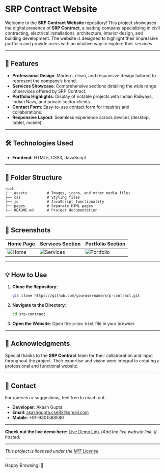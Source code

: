 # SRP Contract Website

Welcome to the **SRP Contract Website** repository! This project showcases the digital presence of **SRP Contract**, a leading company specializing in civil contracting, electrical installations, architecture, interior design, and building development. The website is designed to highlight their impressive portfolio and provide users with an intuitive way to explore their services.

---

## 🚀 Features

- **Professional Design**: Modern, clean, and responsive design tailored to represent the company’s brand.
- **Services Showcase**: Comprehensive sections detailing the wide range of services offered by SRP Contract.
- **Portfolio Highlights**: Display of notable projects with Indian Railways, Indian Navy, and private sector clients.
- **Contact Form**: Easy-to-use contact form for inquiries and collaborations.
- **Responsive Layout**: Seamless experience across devices (desktop, tablet, mobile).

---

## 🛠️ Technologies Used

- **Frontend**: HTML5, CSS3, JavaScript

---

## 📂 Folder Structure

```plaintext
root
├── assets         # Images, icons, and other media files
├── css            # Styling files
├── js             # JavaScript functionality
├── pages          # Separate HTML pages
├── README.md      # Project documentation
```

---

## 📸 Screenshots

| Home Page | Services Section | Portfolio Section |
|-----------|------------------|-------------------|
| ![Home](assets/screenshots/home.png) | ![Services](assets/screenshots/services.png) | ![Portfolio](assets/screenshots/portfolio.png) |

---

## 💡 How to Use

1. **Clone the Repository**:
   ```bash
   git clone https://github.com/yourusername/srp-contract.git
   ```
2. **Navigate to the Directory**:
   ```bash
   cd srp-contract
   ```
3. **Open the Website**:
   Open the `index.html` file in your browser.

---

## 🤝 Acknowledgments

Special thanks to the **SRP Contract** team for their collaboration and input throughout the project. Their expertise and vision were integral to creating a professional and functional website.

---

## 📨 Contact

For queries or suggestions, feel free to reach out:

- **Developer**: Akash Gupta  
- **Email**: [akashgupta.cse82@gmail.com](mailto:akashgupta.cse82@gmail.com)  
- **Mobile**: +91-9301588580  

---

**Check out the live demo here:** [Live Demo Link](#) _(Add the live website link, if hosted)_

---

_This project is licensed under the [MIT License](LICENSE)._

---

Happy Browsing! 🌟
